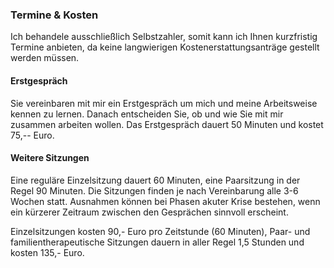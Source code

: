 ### Termine & Kosten

Ich behandele ausschließlich Selbstzahler, somit kann ich Ihnen kurzfristig Termine anbieten, da keine langwierigen Kostenerstattungsanträge gestellt werden müssen.

#### Erstgespräch

Sie vereinbaren mit mir ein Erstgespräch um mich und meine Arbeitsweise kennen zu lernen. Danach entscheiden Sie, ob und wie Sie mit mir zusammen arbeiten wollen. Das Erstgespräch dauert 50 Minuten und kostet 75,-- Euro.

#### Weitere Sitzungen

Eine reguläre Einzelsitzung dauert 60 Minuten, eine Paarsitzung in der Regel 90 Minuten. Die Sitzungen finden je nach Vereinbarung alle 3-6 Wochen statt. Ausnahmen können bei Phasen akuter Krise bestehen, wenn ein kürzerer Zeitraum zwischen den Gesprächen sinnvoll erscheint.

Einzelsitzungen kosten 90,- Euro pro Zeitstunde (60 Minuten), Paar- und familientherapeutische Sitzungen dauern in aller Regel 1,5 Stunden und kosten 135,- Euro.

